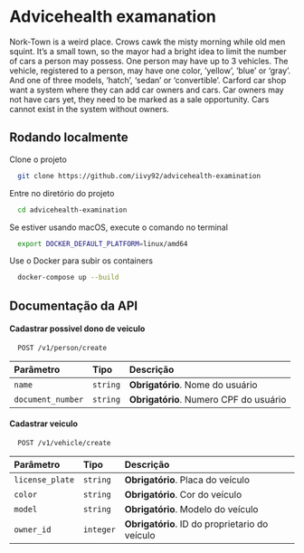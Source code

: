 
# Advicehealth examanation

Nork-Town is a weird place. Crows cawk the misty morning while old men squint. It’s a small town, so the mayor had a bright idea to limit the number of cars a person may possess. One
person may have up to 3 vehicles. The vehicle, registered to a person, may have one color, ‘yellow’, ‘blue’ or ‘gray’. And one of three models, ‘hatch’, ‘sedan’ or ‘convertible’. Carford car shop want a system where they can add car owners and cars. Car owners may not have cars yet, they need to be marked as a sale opportunity. Cars cannot exist in the system without owners.


## Rodando localmente

Clone o projeto

```bash
  git clone https://github.com/iivy92/advicehealth-examination
```

Entre no diretório do projeto

```bash
  cd advicehealth-examination
```

Se estiver usando macOS, execute o comando no terminal

```bash
  export DOCKER_DEFAULT_PLATFORM=linux/amd64
```

Use o Docker para subir os containers

```bash
  docker-compose up --build 
```

## Documentação da API

#### Cadastrar possivel dono de veiculo 

```http
  POST /v1/person/create
```

| Parâmetro   | Tipo       | Descrição                           |
| :---------- | :--------- | :---------------------------------- |
| `name` | `string` | **Obrigatório**. Nome do usuário |
| `document_number` | `string` | **Obrigatório**. Numero CPF do usuário |

#### Cadastrar veiculo 

```http
  POST /v1/vehicle/create
```

| Parâmetro   | Tipo       | Descrição                           |
| :---------- | :--------- | :---------------------------------- |
| `license_plate` | `string` | **Obrigatório**. Placa do veículo |
| `color` | `string` | **Obrigatório**. Cor do veículo |
| `model` | `string` | **Obrigatório**. Modelo do veículo |
| `owner_id` | `integer` | **Obrigatório**. ID do proprietario do veículo |


